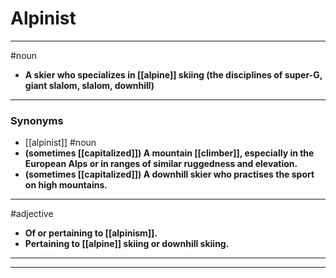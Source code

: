 # Alpinist
---
#noun
- **A skier who specializes in [[alpine]] skiing (the disciplines of super-G, giant slalom, slalom, downhill)**
---
### Synonyms
- [[alpinist]]
#noun
- **(sometimes [[capitalized]]) A mountain [[climber]], especially in the European Alps or in ranges of similar ruggedness and elevation.**
- **(sometimes [[capitalized]]) A downhill skier who practises the sport on high mountains.**
---
#adjective
- **Of or pertaining to [[alpinism]].**
- **Pertaining to [[alpine]] skiing or downhill skiing.**
---
---
